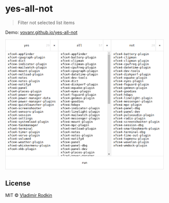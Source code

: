 # yes-all-not

> Filter not selected list items

Demo: [vovanr.github.io/yes-all-not][demo]

![](preview.png)

## License
MIT © [Vladimir Rodkin](https://github.com/VovanR)

[demo]: http://vovanr.github.io/yes-all-not
